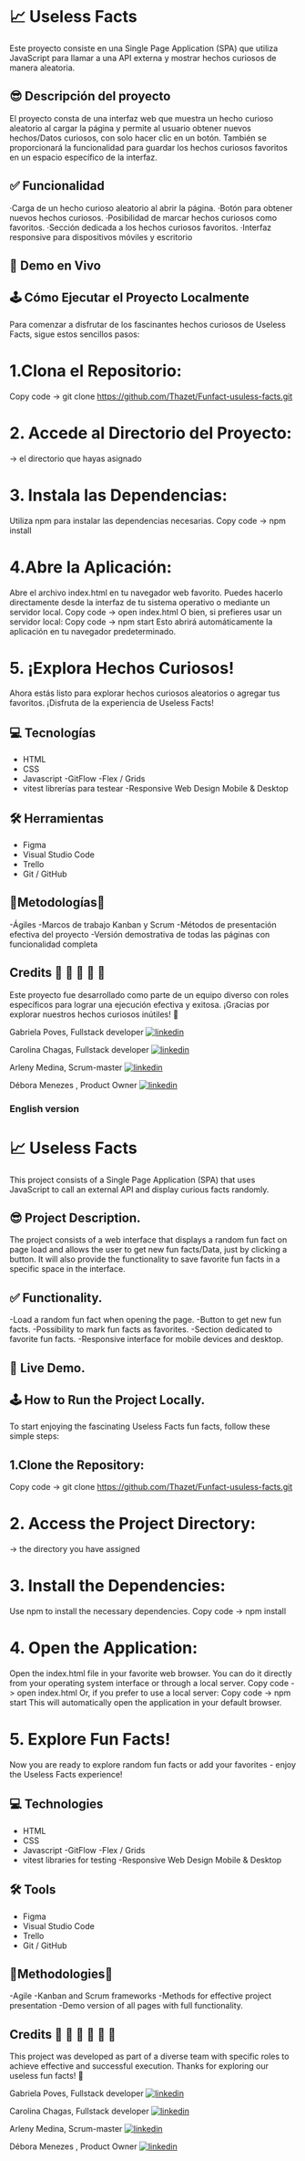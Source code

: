 # 📈 Useless Facts 

Este proyecto consiste en una Single Page Application (SPA) que utiliza JavaScript para llamar a una API externa y mostrar hechos curiosos de manera aleatoria.

## 😎 Descripción del proyecto

El proyecto consta de una interfaz web que muestra un hecho curioso aleatorio al cargar la página y permite al usuario obtener nuevos hechos/Datos curiosos, con solo hacer clic en un botón. También se proporcionará la funcionalidad para guardar los hechos curiosos favoritos en un espacio específico de la interfaz.

## ✅ Funcionalidad

·Carga de un hecho curioso aleatorio al abrir la página.
·Botón para obtener nuevos hechos curiosos.
·Posibilidad de marcar hechos curiosos como favoritos.
·Sección dedicada a los hechos curiosos favoritos.
·Interfaz responsive para dispositivos móviles y escritorio

## 🚀 Demo en Vivo

## 🕹️ Cómo Ejecutar el Proyecto Localmente

Para comenzar a disfrutar de los fascinantes hechos curiosos de Useless Facts, sigue estos sencillos pasos:

# 1.Clona el Repositorio:
Copy code -> git clone https://github.com/Thazet/Funfact-usuless-facts.git
# 2. Accede al Directorio del Proyecto:
 -> el directorio que hayas asignado
# 3. Instala las Dependencias:
Utiliza npm para instalar las dependencias necesarias.
Copy code -> npm install
# 4.Abre la Aplicación:
Abre el archivo index.html en tu navegador web favorito. Puedes hacerlo directamente desde la interfaz de tu sistema operativo o mediante un servidor local.
Copy code -> open index.html
O bien, si prefieres usar un servidor local:
Copy code -> npm start
Esto abrirá automáticamente la aplicación en tu navegador predeterminado.
# 5. ¡Explora Hechos Curiosos!
Ahora estás listo para explorar hechos curiosos aleatorios o agregar tus favoritos. ¡Disfruta de la experiencia de Useless Facts!

## 💻 Tecnologías

- HTML
- CSS
- Javascript
-GitFlow
-Flex / Grids
- vitest librerías para testear
-Responsive Web Design Mobile & Desktop

## 🛠 Herramientas

- Figma
- Visual Studio Code
- Trello
- Git / GitHub

## 🎿Metodologías🎿

-Ágiles
-Marcos de trabajo Kanban y Scrum
-Métodos de presentación efectiva del proyecto
-Versión demostrativa de todas las páginas con funcionalidad completa

## Credits 🍂 🌿 🍄 🌱 🌼

Este proyecto fue desarrollado como parte de un equipo diverso con roles específicos para lograr una ejecución efectiva y exitosa. ¡Gracias por explorar nuestros hechos curiosos inútiles! 🌟

Gabriela Poves, Fullstack developer [![linkedin](https://img.shields.io/badge/linkedin-0A66C2?style=for-the-badge&logo=linkedin&logoColor=white)](https://www.linkedin.com)

Carolina Chagas, Fullstack developer [![linkedin](https://img.shields.io/badge/linkedin-0A66C2?style=for-the-badge&logo=linkedin&logoColor=white)](https://www.linkedin.com/in/tcarolina)

Arleny Medina, Scrum-master [![linkedin](https://img.shields.io/badge/linkedin-0A66C2?style=for-the-badge&logo=linkedin&logoColor=white)](https://www.linkedin.com/in/arleny-medina-prince-535b4597)

Débora Menezes , Product Owner [![linkedin](https://img.shields.io/badge/linkedin-0A66C2?style=for-the-badge&logo=linkedin&logoColor=white)](https://www.linkedin.com/in/d%C3%A9bora-sofia-menezes/)


### English version

# 📈 Useless Facts 

This project consists of a Single Page Application (SPA) that uses JavaScript to call an external API and display curious facts randomly.

## 😎 Project Description.

The project consists of a web interface that displays a random fun fact on page load and allows the user to get new fun facts/Data, just by clicking a button. It will also provide the functionality to save favorite fun facts in a specific space in the interface.

## ✅ Functionality.

-Load a random fun fact when opening the page.
-Button to get new fun facts.
-Possibility to mark fun facts as favorites.
-Section dedicated to favorite fun facts.
-Responsive interface for mobile devices and desktop.

## 🚀 Live Demo.

## 🕹️ How to Run the Project Locally.

To start enjoying the fascinating Useless Facts fun facts, follow these simple steps:

## 1.Clone the Repository:
Copy code -> git clone https://github.com/Thazet/Funfact-usuless-facts.git
# 2. Access the Project Directory:
 -> the directory you have assigned
# 3. Install the Dependencies:
Use npm to install the necessary dependencies.
Copy code -> npm install
# 4. Open the Application:
Open the index.html file in your favorite web browser. You can do it directly from your operating system interface or through a local server.
Copy code -> open index.html
Or, if you prefer to use a local server:
Copy code -> npm start
This will automatically open the application in your default browser.
# 5. Explore Fun Facts!
Now you are ready to explore random fun facts or add your favorites - enjoy the Useless Facts experience!

## 💻 Technologies

- HTML
- CSS
- Javascript
-GitFlow
-Flex / Grids
- vitest libraries for testing
-Responsive Web Design Mobile & Desktop

## 🛠 Tools

- Figma
- Visual Studio Code
- Trello
- Git / GitHub

## 🎿Methodologies🎿

-Agile
-Kanban and Scrum frameworks
-Methods for effective project presentation
-Demo version of all pages with full functionality.

## Credits 🍂 🌿 🍄 🍄 🌱 🌼

This project was developed as part of a diverse team with specific roles to achieve effective and successful execution. Thanks for exploring our useless fun facts! 🌟

Gabriela Poves, Fullstack developer [![linkedin](https://img.shields.io/badge/linkedin-0A66C2?style=for-the-badge&logo=linkedin&logoColor=white)](https://www.linkedin.com)

Carolina Chagas, Fullstack developer [![linkedin](https://img.shields.io/badge/linkedin-0A66C2?style=for-the-badge&logo=linkedin&logoColor=white)](https://www.linkedin.com/in/tcarolina)

Arleny Medina, Scrum-master [![linkedin](https://img.shields.io/badge/linkedin-0A66C2?style=for-the-badge&logo=linkedin&logoColor=white)](https://www.linkedin.com/in/arleny-medina-prince-535b4597)

Débora Menezes , Product Owner [![linkedin](https://img.shields.io/badge/linkedin-0A66C2?style=for-the-badge&logo=linkedin&logoColor=white)](https://www.linkedin.com/in/d%C3%A9bora-sofia-menezes/)
